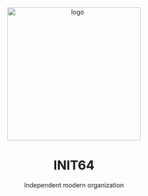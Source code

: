 <div align="center">

  <img width="300" src="https://github.com/dsxninja/.github/blob/main/profile/images/min.png?raw=true" alt="logo">

# INIT64
Independent modern organization

</div>